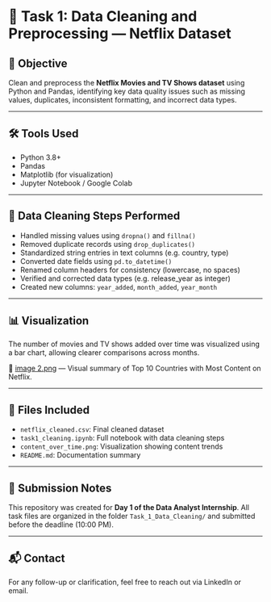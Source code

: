 # 📁 Task 1: Data Cleaning and Preprocessing — Netflix Dataset

## 🎯 Objective
Clean and preprocess the **Netflix Movies and TV Shows dataset** using Python and Pandas, identifying key data quality issues such as missing values, duplicates, inconsistent formatting, and incorrect data types.

---

## 🛠️ Tools Used
- Python 3.8+
- Pandas
- Matplotlib (for visualization)
- Jupyter Notebook / Google Colab

---

## 🧹 Data Cleaning Steps Performed
- Handled missing values using `dropna()` and `fillna()`
- Removed duplicate records using `drop_duplicates()`
- Standardized string entries in text columns (e.g. country, type)
- Converted date fields using `pd.to_datetime()`
- Renamed column headers for consistency (lowercase, no spaces)
- Verified and corrected data types (e.g. release_year as integer)
- Created new columns: `year_added`, `month_added`, `year_month`

---

## 📊 Visualization
The number of movies and TV shows added over time was visualized using a bar chart, allowing clearer comparisons across months.

📎 [image 2.png](https://github.com/22sudha/Task-1-data-cleaning-internship/blob/main/image%202.png) — Visual summary of Top 10 Countries with Most Content on Netflix.

---

## 📁 Files Included
- `netflix_cleaned.csv`: Final cleaned dataset
- `task1_cleaning.ipynb`: Full notebook with data cleaning steps
- `content_over_time.png`: Visualization showing content trends
- `README.md`: Documentation summary

---

## 📅 Submission Notes
This repository was created for **Day 1 of the Data Analyst Internship**. All task files are organized in the folder `Task_1_Data_Cleaning/` and submitted before the deadline (10:00 PM).

---

## 📬 Contact
For any follow-up or clarification, feel free to reach out via LinkedIn or email.

